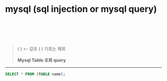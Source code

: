 # mysql (sql injection or mysql query)
<br><br><br><br>
> ( ) <- 강조 ( ) 기호는 제외
<br><br>
__Mysql Table 조회 query__
***

~~~~sql
SELECT * FROM (TABLE name);
~~~~
